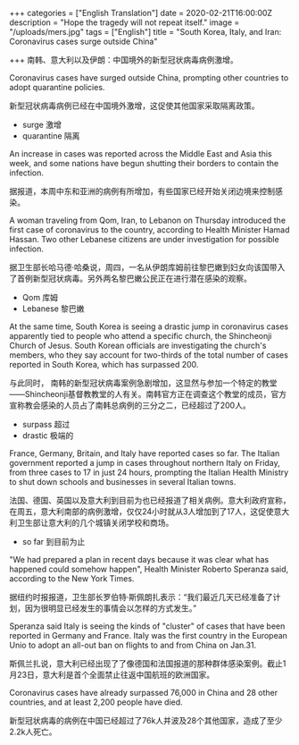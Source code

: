 +++
categories = ["English Translation"]
date = 2020-02-21T16:00:00Z
description = "Hope the tragedy will not repeat itself."
image = "/uploads/mers.jpg"
tags = ["English"]
title = "South Korea, Italy, and Iran: Coronavirus cases surge outside China"

+++
南韩、意大利以及伊朗：中国境外的新型冠状病毒病例激增。

Coronavirus cases have surged outside China, prompting other countries to adopt quarantine policies.

新型冠状病毒病例已经在中国境外激增，这促使其他国家采取隔离政策。

* surge 激增
* quarantine 隔离

An increase in cases was reported across the Middle East and Asia this week, and some nations have begun shutting their borders to contain the infection.

据报道，本周中东和亚洲的病例有所增加，有些国家已经开始关闭边境来控制感染。

A woman traveling from Qom, Iran, to Lebanon on Thursday introduced the first case of coronavirus to the country, according to Health Minister Hamad Hassan. Two other Lebanese citizens are under investigation for possible infection.

据卫生部长哈马德·哈桑说，周四，一名从伊朗库姆前往黎巴嫩到妇女向该国带入了首例新型冠状病毒。另外两名黎巴嫩公民正在进行潜在感染的观察。

* Qom 库姆
* Lebanese 黎巴嫩

At the same time, South Korea is seeing a drastic jump in coronavirus cases apparently tied to people who attend a specific church, the Shincheonji Church of Jesus. South Korean officials are investigating the church's members, who they say account for two-thirds of the total number of cases reported in South Korea, which has surpassed 200.

与此同时， 南韩的新型冠状病毒案例急剧增加，这显然与参加一个特定的教堂——Shincheonji基督教教堂的人有关。南韩官方正在调查这个教堂的成员，官方宣称教会感染的人员占了南韩总病例的三分之二，已经超过了200人。

* surpass 超过
* drastic 极端的

France, Germany, Britain, and Italy have reported cases so far. The Italian government reported a jump in cases throughout northern Italy on Friday, from three cases to 17 in just 24 hours, prompting the Italian Health Ministry to shut down schools and businesses in several Italian towns.

法国、德国、英国以及意大利到目前为也已经报道了相关病例。意大利政府宣称，在周五，意大利南部的病例激增，仅仅24小时就从3人增加到了17人，这促使意大利卫生部让意大利的几个城镇关闭学校和商场。

* so far 到目前为止

"We had prepared a plan in recent days because it was clear what has happened could somehow happen", Health Minister Roberto Speranza said, according to the New York Times.

据纽约时报报道，卫生部长罗伯特·斯佩朗扎表示：“我们最近几天已经准备了计划，因为很明显已经发生的事情会以怎样的方式发生。”

Speranza said Italy is seeing the kinds of "cluster" of cases that have been reported in Germany and France. Italy was the first country in the European Unio to adopt an all-out ban on flights to and from China on Jan.31.

斯佩兰扎说，意大利已经出现了了像德国和法国报道的那种群体感染案例。截止1月23日，意大利是首个全面禁止往返中国航班的欧洲国家。

Coronavirus cases have already surpassed 76,000 in China and 28 other countries, and at least 2,200 people have died.

新型冠状病毒的病例在中国已经超过了76k人并波及28个其他国家，造成了至少2.2k人死亡。